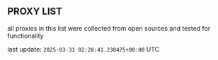 ## PROXY LIST

all proxies in this list were collected from open sources and tested for functionality

last update: `2025-03-31 02:28:41.238475+00:00` UTC